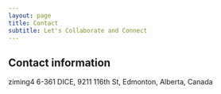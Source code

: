 ```yaml
---
layout: page
title: Contact
subtitle: Let's Collaborate and Connect
---
```


## Contact information
ziming4
6-361 DICE, 9211 116th St, Edmonton, Alberta, Canada

